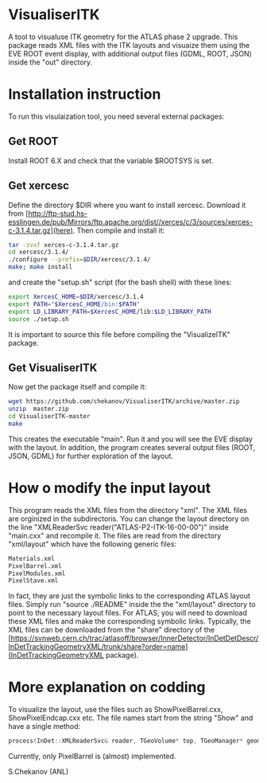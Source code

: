 # VisualiserITK
A tool to visualuse ITK geometry for the ATLAS phase 2 upgrade. 
This package reads XML files with the ITK layouts and visuaize them using the EVE ROOT event display,
with additional output files (GDML, ROOT, JSON) inside the "out" directory.

# Installation instruction

To run this visulaization tool, you need several external packages:

## Get ROOT
Install ROOT 6.X and check that the variable $ROOTSYS is set. 

## Get xercesc

Define the directory $DIR where you want to install xercesc. Download it from
[http://ftp-stud.hs-esslingen.de/pub/Mirrors/ftp.apache.org/dist//xerces/c/3/sources/xerces-c-3.1.4.tar.gz](here). 
Then compile and install it:


```bash
tar -zvxf xerces-c-3.1.4.tar.gz
cd xercesc/3.1.4/
./configure --prefix=$DIR/xercesc/3.1.4/
make; make install
```

and create the "setup.sh" script (for the bash shell)  with these lines:

```bash
export XercesC_HOME=$DIR/xercesc/3.1.4
export PATH="$XercesC_HOME/bin:$PATH"
export LD_LIBRARY_PATH=$XercesC_HOME/lib:$LD_LIBRARY_PATH
source ./setup.sh
```

It is important to source this file before compiling the "VisualizeITK" package.

 
## Get VisualiserITK

Now get the package itself and compile it:


```bash
wget https://github.com/chekanov/VisualiserITK/archive/master.zip
unzip  master.zip
cd VisualiserITK-master
make
```
  
This creates the executable "main". Run it and you will see the EVE display with the layout.
In addition, the program creates several output files (ROOT, JSON, GDML) for further exploration of the layout.


# How o modify the input layout

This program reads the XML files from the directory "xml". The XML files are orginized in the subdirectoris. You can change 
the layout directory on the line "XMLReaderSvc reader("ATLAS-P2-ITK-16-00-00")" inside "main.cxx" and recompile it. 
The files are read from the directory "xml/layout" which have the following generic files: 
 
```bash
Materials.xml
PixelBarrel.xml
PixelModules.xml
PixelStave.xml
```

In fact, they are just the symbolic links to the corresponding ATLAS layout files. Simply run "source ./README" inside
the the "xml/layout" directory  to point to the necessary layout files. For ATLAS, you will need to download these XML files and make the corresponding symbolic links.
Typically, the XML files can be downloaded from the "share" directory of the [https://svnweb.cern.ch/trac/atlasoff/browser/InnerDetector/InDetDetDescr/InDetTrackingGeometryXML/trunk/share?order=name](InDetTrackingGeometryXML package).
 
# More explanation on codding

To visualize the layout, use the files such as ShowPixelBarrel.cxx,  ShowPixelEndcap.cxx etc.
The file names start from the string "Show" and have a single method:


```c++
process(InDet::XMLReaderSvc& reader, TGeoVolume* top, TGeoManager* geom)
```

Currently, only PixelBarrel is (almost) implemented. 


S.Chekanov (ANL)

 


